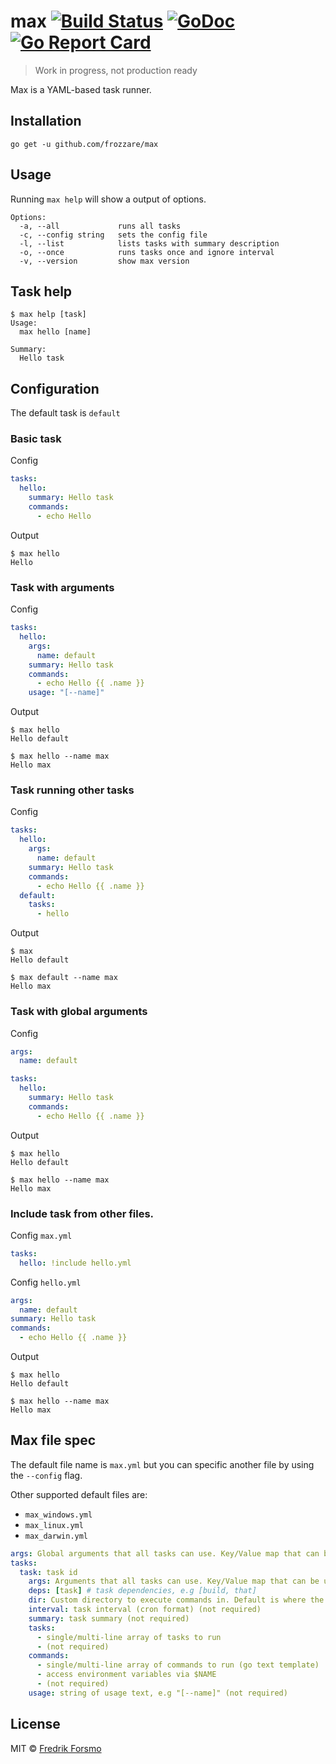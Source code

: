 # max [![Build Status](https://travis-ci.org/frozzare/max.svg?branch=master)](https://travis-ci.org/frozzare/max) [![GoDoc](https://godoc.org/github.com/frozzare/max?status.svg)](http://godoc.org/github.com/frozzare/max) [![Go Report Card](https://goreportcard.com/badge/github.com/frozzare/max)](https://goreportcard.com/report/github.com/frozzare/max)

> Work in progress, not production ready

Max is a YAML-based task runner.

## Installation

```
go get -u github.com/frozzare/max
```

## Usage

Running `max help` will show a output of options.

```
Options:
  -a, --all             runs all tasks
  -c, --config string   sets the config file
  -l, --list            lists tasks with summary description
  -o, --once            runs tasks once and ignore interval
  -v, --version         show max version
```

## Task help

```
$ max help [task]
Usage:
  max hello [name]

Summary:
  Hello task
```

## Configuration

The default task is `default`

### Basic task

Config

```yaml
tasks:
  hello:
    summary: Hello task
    commands:
      - echo Hello
```

Output

```
$ max hello
Hello
```

### Task with arguments

Config

```yaml
tasks:
  hello:
    args:
      name: default
    summary: Hello task
    commands:
      - echo Hello {{ .name }}
    usage: "[--name]"
```

Output

```
$ max hello
Hello default

$ max hello --name max
Hello max
```

### Task running other tasks

Config

```yaml
tasks:
  hello:
    args:
      name: default
    summary: Hello task
    commands:
      - echo Hello {{ .name }}
  default:
    tasks:
      - hello
```

Output

```
$ max
Hello default

$ max default --name max
Hello max
```

### Task with global arguments

Config

```yaml
args:
  name: default

tasks:
  hello:
    summary: Hello task
    commands:
      - echo Hello {{ .name }}
```

Output

```
$ max hello
Hello default

$ max hello --name max
Hello max
```

### Include task from other files.

Config `max.yml`

```yaml
tasks:
  hello: !include hello.yml
```

Config `hello.yml`

```yaml
args:
  name: default
summary: Hello task
commands:
  - echo Hello {{ .name }}
```

Output

```
$ max hello
Hello default

$ max hello --name max
Hello max
```

## Max file spec

The default file name is `max.yml` but you can specific another file by using the `--config` flag.

Other supported default files are:

- `max_windows.yml`
- `max_linux.yml`
- `max_darwin.yml`

```yaml
args: Global arguments that all tasks can use. Key/Value map that can be used with --key flag.
tasks:
  task: task id
    args: Arguments that all tasks can use. Key/Value map that can be used with --key flag.
    deps: [task] # task dependencies, e.g [build, that]
    dir: Custom directory to execute commands in. Default is where the max file is located.
    interval: task interval (cron format) (not required)
    summary: task summary (not required)
    tasks:
      - single/multi-line array of tasks to run
      - (not required)
    commands:
      - single/multi-line array of commands to run (go text template)
      - access environment variables via $NAME
      - (not required)
    usage: string of usage text, e.g "[--name]" (not required)
```

## License

MIT © [Fredrik Forsmo](https://github.com/frozzare)
